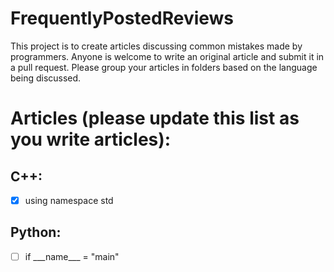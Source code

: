 # FrequentlyPostedReviews
This project is to create articles discussing common mistakes made by programmers.  Anyone is welcome to write an original article and submit it in a pull request.  Please group your articles in folders based on the language being discussed.

# Articles (please update this list as you write articles):
## C++:

- [x] using namespace std
 
## Python:

- [ ] if \_\_\_name_\_\_ = "main"
